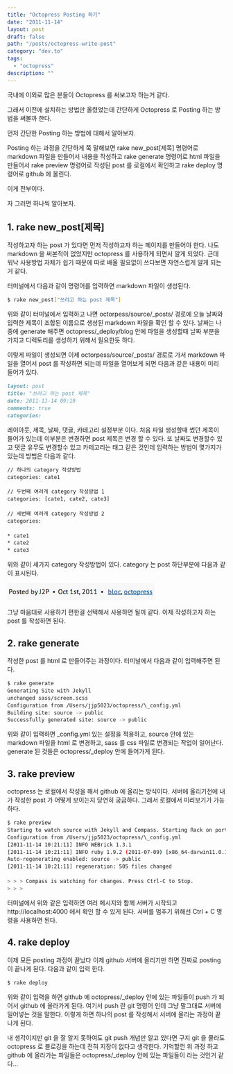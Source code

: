 ```yaml
---
title: "Octopress Posting 하기"
date: "2011-11-14"
layout: post
draft: false
path: "/posts/octopress-write-post"
category: "dev.to"
tags: 
  - "octopress"
description: ""  
---
```


국내에 이외로 많은 분들이 Octopress 를 써보고자 하는거 같다.

그래서 이전에 설치하는 방법만 올렸었는데 간단하게 Octopress 로 Posting 하는 방법을 써볼까 한다.

먼저 간단한 Posting 하는 방법에 대해서 알아보자.

Posting 하는 과정을 간단하게 쭉 말해보면 rake new_post[제목] 명령어로 markdown 파일을 만들어서 내용을 작성하고 rake generate 명령어로 html 파일을 만들어서 rake preview 명령어로 작성된 post 를 로컬에서 확인하고 rake deploy 명령어로 github 에 올린다.

이게 전부이다.

자 그러면 하나씩 알아보자.

## 1. rake new_post[제목]

작성하고자 하는 post 가 있다면 먼저 작성하고자 하는 페이지를 만들어야 한다. 나도 markdown 을 써본적이 없었지만 octopress 를 사용하게 되면서 알게 되었다. 근데 워낙 사용방법 자체가 쉽기 때문에 따로 배울 필요없이 쓰다보면 자연스럽게 알게 되는거 같다.

터미널에서 다음과 같이 명령어를 입력하면 markdown 파일이 생성된다.

```bash
$ rake new_post["쓰려고 하는 post 제목"]
```

위와 같이 터미널에서 입력하고 나면 octorpess/source/\_posts/ 경로에 오늘 날짜와 입력한 제목이 조합된 이름으로 생성된 markdown 파일을 확인 할 수 있다. 날짜는 나중에 generate 해주면 octopress/\_deploy/blog 안에 파일을 생성할때 날짜 부분을 가지고 디렉토리를 생성하기 위해서 필요한듯 하다.

이렇게 파일이 생성되면 이제 octorpess/source/\_posts/ 경로로 가서 markdown 파일을 열어서 post 를 작성하면 되는데 파일을 열어보게 되면 다음과 같은 내용이 미리 들어가 있다.

```markdown
layout: post
title: "쓰려고 하는 post 제목"
date: 2011-11-14 09:19
comments: true
categories:
```

레이아웃, 제목, 날짜, 댓글, 카테고리 설정부분 이다. 처음 파일 생성할때 썼던 제목이 들어가 있는데 이부분은 변경하면 post 제목은 변경 할 수 있다. 또 날짜도 변경할수 있고 댓글 유무도 변경할수 있고 카테고리는 태그 같은 것인데 입력하는 방법이 몇가지가 있는데 방법은 다음과 같다.

```bash
// 하나의 category 작성방법
categories: cate1

// 두번째 여러개 category 작성방법 1
categories: [cate1, cate2, cate3]

// 세번째 여러개 category 작성방법 2
categories:

* cate1
* cate2
* cate3
```

위와 같이 세가지 category 작성방법이 있다. category 는 post 하단부분에 다음과 같이 표시된다.

![category](./category.png)

그냥 마음대로 사용하기 편한걸 선택해서 사용하면 될꺼 같다. 이제 작성하고자 하는 post 를 작성하면 된다.

## 2. rake generate

작성한 post 를 html 로 만들어주는 과정이다. 터미널에서 다음과 같이 입력해주면 된다.

```bash
$ rake generate
Generating Site with Jekyll
unchanged sass/screen.scss
Configuration from /Users/jjp5023/octopress/\_config.yml
Building site: source -> public
Successfully generated site: source -> public
```

위와 같이 입력하면 \_config.yml 있는 설정을 적용하고, source 안에 있는 markdown 파일을 html 로 변경하고, sass 를 css 파일로 변경되는 작업이 일어난다. generate 된 것들은 octopress/\_deploy 안에 들어가게 된다.

## 3. rake preview

octopress 는 로컬에서 작성을 해서 github 에 올리는 방식이다. 서버에 올리기전에 내가 작성한 post 가 어떻게 보이는지 당연히 궁금하다. 그래서 로컬에서 미리보기가 가능하다.

```bash
$ rake preview
Starting to watch source with Jekyll and Compass. Starting Rack on port 4000
Configuration from /Users/jjp5023/octopress/\_config.yml
[2011-11-14 10:21:11] INFO WEBrick 1.3.1
[2011-11-14 10:21:11] INFO ruby 1.9.2 (2011-07-09) [x86_64-darwin11.0.1][2011-11-14 10:21:11] INFO WEBrick::HTTPServer#start: pid=10385 port=4000
Auto-regenerating enabled: source -> public
[2011-11-14 10:21:11] regeneration: 505 files changed

> > > Compass is watching for changes. Press Ctrl-C to Stop.
> > >
```

터미널에서 위와 같은 입력하면 여러 메시지와 함께 서버가 시작되고 http://localhost:4000 에서 확인 할 수 있게 된다. 서버를 멈추기 위해선 Ctrl + C 명령을 사용하면 된다.

## 4. rake deploy

이제 모든 posting 과정이 끝났다 이제 github 서버에 올리기만 하면 진짜로 posting 이 끝나게 된다.
다음과 같이 입력 한다.

```bash
$ rake deploy
```

위와 같이 입력을 하면 github 에 octopress/\_deploy 안에 있는 파일들이 push 가 되어서 github 에 올라가게 된다. 여기서 push 란 git 명령어 인데 그냥 말그대로 서버에 밀어넣는 것을 말한다. 이렇게 하면 하나의 post 를 작성해서 서버에 올리는 과정이 끝나게 된다.

내 생각이지만 git 을 잘 알지 못하여도 git push 개념만 알고 있다면 구지 git 을 몰라도 octopress 로 블로깅을 하는데 전혀 지장이 없다고 생각한다. 기억할껀 위 과정 하고 github 에 올라가는 파일들은 octopress/\_deploy 안에 있는 파일들이 라는 것인거 같다...
